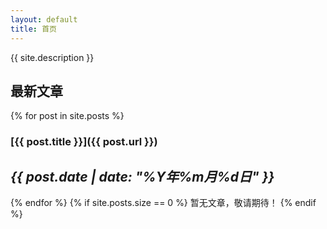 ```yaml
---
layout: default
title: 首页
---
```

{{ site.description }}

## 最新文章
{% for post in site.posts %}
### [{{ post.title }}]({{ post.url }})
*{{ post.date | date: "%Y年%m月%d日" }}*
---
{% endfor %}
{% if site.posts.size == 0 %}
暂无文章，敬请期待！
{% endif %}

